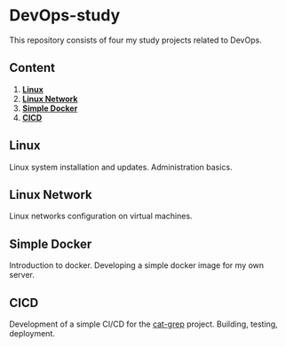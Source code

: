 # DevOps-study

This repository consists of four my study projects related to DevOps.

## Content

1. [**Linux**](#linux)
2. [**Linux Network**](#linux-network)
3. [**Simple Docker**](#simple-docker)
4. [**CICD**](#cicd)

## Linux

Linux system installation and updates. Administration basics.

## Linux Network

Linux networks configuration on virtual machines.

## Simple Docker

Introduction to docker. Developing a simple docker image for my own server.

## CICD

Development of a simple CI/CD for the [cat-grep](https://github.com/FaustStar/cat-grep) project. Building, testing, deployment.